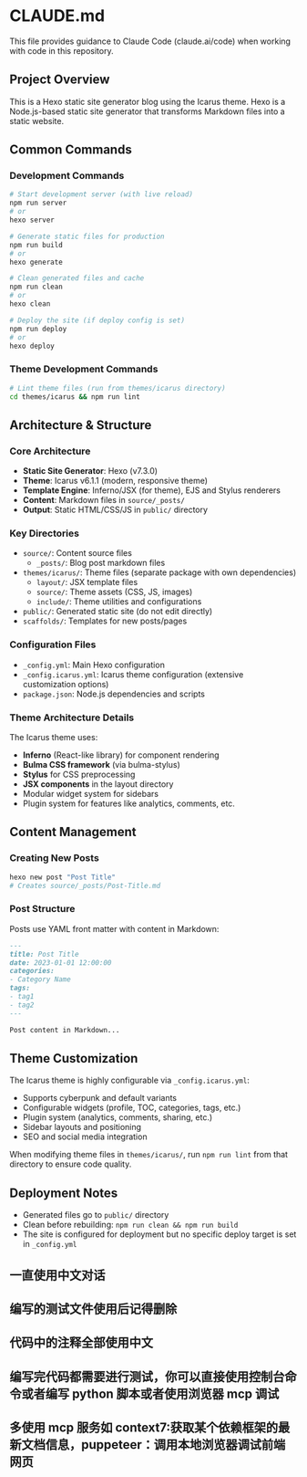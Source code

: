 # CLAUDE.md

This file provides guidance to Claude Code (claude.ai/code) when working with code in this repository.

## Project Overview

This is a Hexo static site generator blog using the Icarus theme. Hexo is a Node.js-based static site generator that transforms Markdown files into a static website.

## Common Commands

### Development Commands
```bash
# Start development server (with live reload)
npm run server
# or
hexo server

# Generate static files for production
npm run build
# or
hexo generate

# Clean generated files and cache
npm run clean
# or
hexo clean

# Deploy the site (if deploy config is set)
npm run deploy
# or
hexo deploy
```

### Theme Development Commands
```bash
# Lint theme files (run from themes/icarus directory)
cd themes/icarus && npm run lint
```

## Architecture & Structure

### Core Architecture
- **Static Site Generator**: Hexo (v7.3.0)
- **Theme**: Icarus v6.1.1 (modern, responsive theme)
- **Template Engine**: Inferno/JSX (for theme), EJS and Stylus renderers
- **Content**: Markdown files in `source/_posts/`
- **Output**: Static HTML/CSS/JS in `public/` directory

### Key Directories
- `source/`: Content source files
  - `_posts/`: Blog post markdown files
- `themes/icarus/`: Theme files (separate package with own dependencies)
  - `layout/`: JSX template files
  - `source/`: Theme assets (CSS, JS, images)
  - `include/`: Theme utilities and configurations
- `public/`: Generated static site (do not edit directly)
- `scaffolds/`: Templates for new posts/pages

### Configuration Files
- `_config.yml`: Main Hexo configuration
- `_config.icarus.yml`: Icarus theme configuration (extensive customization options)
- `package.json`: Node.js dependencies and scripts

### Theme Architecture Details
The Icarus theme uses:
- **Inferno** (React-like library) for component rendering
- **Bulma CSS framework** (via bulma-stylus)
- **Stylus** for CSS preprocessing
- **JSX components** in the layout directory
- Modular widget system for sidebars
- Plugin system for features like analytics, comments, etc.

## Content Management

### Creating New Posts
```bash
hexo new post "Post Title"
# Creates source/_posts/Post-Title.md
```

### Post Structure
Posts use YAML front matter with content in Markdown:
```markdown
---
title: Post Title
date: 2023-01-01 12:00:00
categories:
- Category Name
tags:
- tag1
- tag2
---

Post content in Markdown...
```

## Theme Customization

The Icarus theme is highly configurable via `_config.icarus.yml`:
- Supports cyberpunk and default variants
- Configurable widgets (profile, TOC, categories, tags, etc.)
- Plugin system (analytics, comments, sharing, etc.)
- Sidebar layouts and positioning
- SEO and social media integration

When modifying theme files in `themes/icarus/`, run `npm run lint` from that directory to ensure code quality.

## Deployment Notes

- Generated files go to `public/` directory
- Clean before rebuilding: `npm run clean && npm run build`
- The site is configured for deployment but no specific deploy target is set in `_config.yml`

## 一直使用中文对话
## 编写的测试文件使用后记得删除
## 代码中的注释全部使用中文
## 编写完代码都需要进行测试，你可以直接使用控制台命令或者编写 python 脚本或者使用浏览器 mcp 调试
## 多使用 mcp 服务如 context7:获取某个依赖框架的最新文档信息，puppeteer：调用本地浏览器调试前端网页